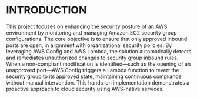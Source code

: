 # INTRODUCTION
This project focuses on enhancing the security posture of an AWS environment by monitoring and managing Amazon EC2 security group configurations. The core objective is to ensure that only approved inbound ports are open, in alignment with organizational security policies.
By leveraging AWS Config and AWS Lambda, the solution automatically detects and remediates unauthorized changes to security group inbound rules. When a non-compliant modification is identified—such as the opening of an unapproved port—AWS Config triggers a Lambda function to revert the security group to its approved state, maintaining continuous compliance without manual intervention.
This hands-on implementation demonstrates a proactive approach to cloud security using AWS-native services.
